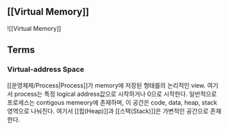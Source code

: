 ## [[Virtual Memory]]
![[Virtual Memory]]
## Terms
### Virtual-address Space
[[운영체제/Process|Process]]가 memory에 저장된 형태를의 논리적인 view. 여기서 process는 특정 logical address값으로 시작하거나 0으로 시작한다. 
일반적으로 프로세스는 contigous memeory에 존재하며, 이 공간은 code, data, heap, stack 영역으로 나눠진다. 여기서 [[힙(Heap)]]과 [[스택(Stack)]]은 가변적인 공간으로 존재한다. 

